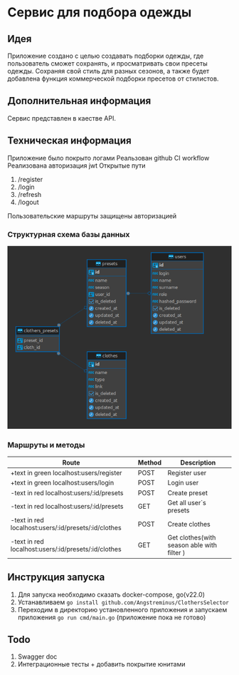 # Сервис для подбора одежды

## Идея

Приложение создано с целью создавать подборки одежды, где пользователь сможет сохранять, и просматривать свои пресеты одежды. Сохраняя свой стиль для разных сезонов, а также будет добавлена функция коммерческой подборки пресетов от стилистов.

## Дополнительная информация

Сервис представлен в каестве API.

## Техническая информация

Приложение было покрыто логами
Реальзован github CI workflow
Реализована авторизация jwt
Открытые пути

1. /register
2. /login
3. /refresh
4. /logout

Пользовательские маршруты защищены авторизацией

### Структурная схема базы данных

![Alt text](./screenshots/img.png)

### Маршруты и методы

| Route | Method | Description |
| ----- | ------ | ----------- |
| +text in green localhost:users/register | POST | Register user |
| +text in green localhost:users/login | POST | Login user |
| -text in red localhost:users/:id/presets | POST | Create preset |
| -text in red localhost:users/:id/presets | GET | Get all user`s presets |
| -text in red localhost:users/:id/presets/:id/clothes | POST | Create clothes |
| -text in red localhost:users/:id/presets/:id/clothes | GET | Get clothes(with season able with filter ) |

## Инструкция запуска

1. Для запуска необходимо сказать docker-compose, go(v22.0)
2. Устанавливаем ```go install github.com/Angstreminus/ClothersSelector```
3. Переходим в директорию установленного приложения и запускаем приложения ```go run cmd/main.go``` (приложение пока не готово)

## Todo

1. Swagger doc
2. Интеграционные тесты + добавить покрытие юнитами
